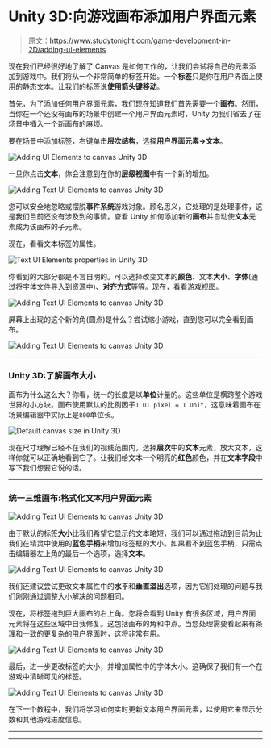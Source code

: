 # Unity 3D:向游戏画布添加用户界面元素

> 原文：<https://www.studytonight.com/game-development-in-2D/adding-ui-elements>

现在我们已经很好地了解了 Canvas 是如何工作的，让我们尝试将自己的元素添加到游戏中。我们将从一个非常简单的标签开始。一个**标签**只是你在用户界面上使用的静态文本。让我们的标签说**使用箭头键移动**。

首先，为了添加任何用户界面元素，我们现在知道我们首先需要一个**画布**。然而，当你在一个还没有画布的场景中创建一个用户界面元素时，Unity 为我们省去了在场景中插入一个新画布的麻烦。

要在场景中添加标签，右键单击**层次结构**，选择**用户界面元素→文本**。

![Adding UI Elements to canvas Unity 3D](../Images/2f29ad0420793c775b7406fc9c777e12.png)

一旦你点击**文本**，你会注意到在你的**层级视图**中有一个新的增加。

![Adding Text UI Elements to canvas Unity 3D](../Images/c036881ebd62fea46d87a8cd1c42f1be.png)

您可以安全地忽略或摆脱**事件系统**游戏对象。顾名思义，它处理的是处理事件，这是我们目前还没有涉及到的事情。查看 Unity 如何添加新的**画布**并自动使**文本**元素成为该画布的子元素。

现在，看看文本标签的属性。

![Text UI Elements properties in Unity 3D](../Images/88e372c744a6bd542348b71d0fbc85c1.png)

你看到的大部分都是不言自明的。可以选择改变文本的**颜色**、文本**大小**、**字体**(通过将字体文件导入到资源中)、**对齐方式**等等。现在，看看游戏视图。

![Adding Text UI Elements to canvas Unity 3D](../Images/4e0a73a35cd466426882785d3857af1c.png)

屏幕上出现的这个新的角(圆点)是什么？尝试缩小游戏，直到您可以完全看到画布。

![Adding Text UI Elements to canvas Unity 3D](../Images/f0d6e35cfada2194a34e34d5e55dca4d.png)

* * *

### Unity 3D:了解画布大小

画布为什么这么大？你看，统一的长度是以**单位**计量的。这些单位是横跨整个游戏世界的小方块。画布使用默认的比例因子`1 UI pixel = 1 Unit`，这意味着画布在场景编辑器中实际上是`800`单位长。

![Default canvas size in Unity 3D](../Images/1f7edae768bbbd884278e0fbcd27d09c.png)

现在尺寸理解已经不在我们的视线范围内，选择**层次**中的**文本**元素，放大文本，这样你就可以正确地看到它了。让我们给文本一个明亮的**红色**颜色，并在**文本字段**中写下我们想要它说的话。

* * *

### 统一三维画布:格式化文本用户界面元素

![Adding Text UI Elements to canvas Unity 3D](../Images/0d12adf14e17f26686cc8c2a200d712d.png)

由于默认的标签**大小**比我们希望它显示的文本略短，我们可以通过拖动到目前为止我们在精灵中使用的**蓝色手柄**来增加标签框的大小。如果看不到蓝色手柄，只需点击编辑器左上角的最后一个选项，选择**文本**。

![Adding Text UI Elements to canvas Unity 3D](../Images/d7bd106f0cc366f5182c1c80a841c212.png)

我们还建议尝试更改文本属性中的**水平**和**垂直溢出**选项，因为它们处理的问题与我们刚刚通过调整大小解决的问题相同。

现在，将标签拖到巨大画布的右上角。您将会看到 Unity 有很多区域，用户界面元素将在这些区域中自我修复。这包括画布的角和中点。当您处理需要看起来有条理和一致的更复杂的用户界面时，这将非常有用。

![Adding Text UI Elements to canvas Unity 3D](../Images/2cf6f5f5c71b743c5d6b3ce4dce39367.png)

最后，进一步更改标签的大小，并增加属性中的字体大小。这确保了我们有一个在游戏中清晰可见的标签。

![Adding Text UI Elements to canvas Unity 3D](../Images/b2c5f802dac7285cda650e10a263b9f8.png)

在下一个教程中，我们将学习如何实时更新文本用户界面元素，以使用它来显示分数和其他游戏进度信息。

* * *

* * *
